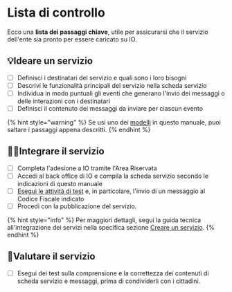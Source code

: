 # Lista di controllo

Ecco una **lista dei passaggi chiave**, utile per assicurarsi che il servizio dell'ente sia pronto per essere caricato su IO.

## :bulb:Ideare un servizio

* [ ] Definisci i destinatari del servizio e quali sono i loro bisogni
* [ ] Descrivi le funzionalità principali del servizio nella scheda servizio
* [ ] Individua in modo puntuali gli eventi che generano l'invio dei messaggi o delle interazioni con i destinatari
* [ ] Definisci il contenuto dei messaggi da inviare per ciascun evento

{% hint style="warning" %}
Se usi uno dei [modelli](broken-reference) in questo manuale, puoi saltare i passaggi appena descritti.&#x20;
{% endhint %}

## :technologist:Integrare il servizio

* [ ] Completa l'adesione a IO tramite l'Area Riservata
* [ ] Accedi al back office di IO e compila la scheda servizio secondo le indicazioni di questo manuale
* [ ] [Esegui le attività di test](https://app.gitbook.com/s/coSKRte21UjDBRWKLtEs/funzionalita/creare-un-servizio/visualizzare-un-servizio-in-test) e, in particolare, l'invio di un messaggio al Codice Fiscale indicato
* [ ] Procedi con la pubblicazione del servizio.

{% hint style="info" %}
Per maggiori dettagli, segui la guida tecnica all'integrazione dei servizi nella specifica sezione [Creare un servizio](https://app.gitbook.com/s/coSKRte21UjDBRWKLtEs/funzionalita/creare-un-servizio).
{% endhint %}

## :thinking:Valutare il servizio

* [ ] Esegui dei test sulla comprensione e la correttezza dei contenuti di scheda servizio e messaggi, prima di condividerli con i cittadini.&#x20;
